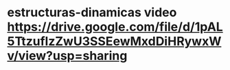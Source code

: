 # estructuras-dinamicas video https://drive.google.com/file/d/1pAL5TtzuflzZwU3SSEewMxdDiHRywxWv/view?usp=sharing 
